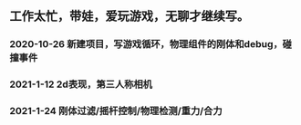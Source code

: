 ## 工作太忙，带娃，爱玩游戏，无聊才继续写。
### 2020-10-26   新建项目，写游戏循环，物理组件的刚体和debug，碰撞事件
### 2021-1-12   2d表现，第三人称相机
### 2021-1-24   刚体过滤/摇杆控制/物理检测/重力/合力

